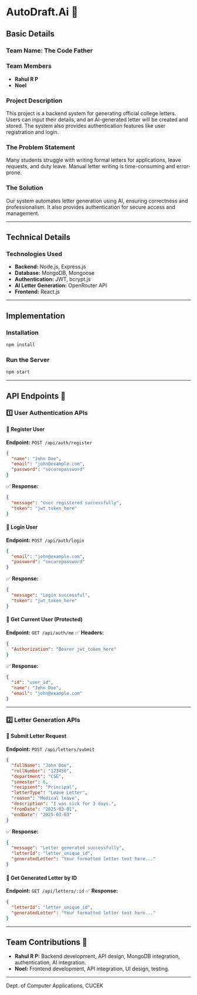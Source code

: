 # AutoDraft.Ai 🚀

## Basic Details
### Team Name: The Code Father

### Team Members
- **Rahul R P**
- **Noel**

### Project Description
This project is a backend system for generating official college letters. Users can input their details, and an AI-generated letter will be created and stored. The system also provides authentication features like user registration and login.

### The Problem Statement
Many students struggle with writing formal letters for applications, leave requests, and duty leave. Manual letter writing is time-consuming and error-prone.

### The Solution
Our system automates letter generation using AI, ensuring correctness and professionalism. It also provides authentication for secure access and management.

---

## Technical Details
### Technologies Used
- **Backend:** Node.js, Express.js
- **Database:** MongoDB, Mongoose
- **Authentication:** JWT, bcrypt.js
- **AI Letter Generation:** OpenRouter API
- **Frontend:** React.js

---

## Implementation

### **Installation**
```sh
npm install
```

### **Run the Server**
```sh
npm start
```

---

## **API Endpoints** 📌

### **1️⃣ User Authentication APIs**
#### 🔹 Register User
**Endpoint:** `POST /api/auth/register`
```json
{
  "name": "John Doe",
  "email": "john@example.com",
  "password": "securepassword"
}
```
✅ **Response:**
```json
{
  "message": "User registered successfully",
  "token": "jwt_token_here"
}
```

#### 🔹 Login User
**Endpoint:** `POST /api/auth/login`
```json
{
  "email": "john@example.com",
  "password": "securepassword"
}
```
✅ **Response:**
```json
{
  "message": "Login successful",
  "token": "jwt_token_here"
}
```

#### 🔹 Get Current User (Protected)
**Endpoint:** `GET /api/auth/me`
✅ **Headers:**
```json
{
  "Authorization": "Bearer jwt_token_here"
}
```
✅ **Response:**
```json
{
  "id": "user_id",
  "name": "John Doe",
  "email": "john@example.com"
}
```

---

### **2️⃣ Letter Generation APIs**
#### 🔹 Submit Letter Request
**Endpoint:** `POST /api/letters/submit`
```json
{
  "fullName": "John Doe",
  "rollNumber": "123456",
  "department": "CSE",
  "semester": 6,
  "recipient": "Principal",
  "letterType": "Leave Letter",
  "reason": "Medical leave",
  "description": "I was sick for 3 days.",
  "fromDate": "2025-03-01",
  "endDate": "2025-03-03"
}
```
✅ **Response:**
```json
{
  "message": "Letter generated successfully",
  "letterId": "letter_unique_id",
  "generatedLetter": "Your formatted letter text here..."
}
```

#### 🔹 Get Generated Letter by ID
**Endpoint:** `GET /api/letters/:id`
✅ **Response:**
```json
{
  "letterId": "letter_unique_id",
  "generatedLetter": "Your formatted letter text here..."
}
```

---

## **Team Contributions** 👥
- **Rahul R P:** Backend development, API design, MongoDB integration, authentication, AI integration.
- **Noel:** Frontend development, API integration, UI design, testing.

---
Dept. of Computer Applications, CUCEK

